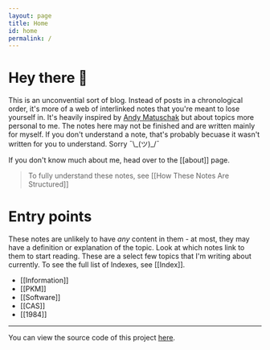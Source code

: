 ```yaml
---
layout: page
title: Home
id: home
permalink: /
---
```


# Hey there 👋

This is an unconvential sort of blog. Instead of posts in a chronological order, it's more of a web of interlinked notes that you're meant to lose yourself in. It's heavily inspired by [Andy Matuschak](https://notes.andymatuschak.org/) but about topics more personal to me. The notes here may not be finished and are written mainly for myself. If you don't understand a note, that's probably becuase it wasn't written for you to understand. Sorry ¯\\\_(ツ)\_/¯

If you don't know much about me, head over to the [[about]] page.

> To fully understand these notes, see [[How These Notes Are Structured]]

# Entry points
These notes are unlikely to have _any_ content in them - at most, they may have a definition or explanation of the topic. Look at which notes link to them to start reading. These are a select few topics that I'm writing about currently. To see the full list of Indexes, see [[Index]].

- [[Information]]
- [[PKM]]
- [[Software]]
- [[CAS]]
- [[1984]]

---

You can view the source code of this project [here](https://github.com/manassadasivuni/digital-garden).